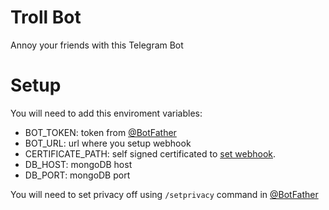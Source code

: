 Troll Bot
=========
Annoy your friends with this Telegram Bot


Setup
=====

You will need to add this enviroment variables:
* BOT_TOKEN: token from [@BotFather](https://telegram.me/BotFather)
* BOT_URL: url where you setup webhook
* CERTIFICATE_PATH: self signed certificated to [set webhook](https://core.telegram.org/bots/api#setwebhook).
* DB_HOST: mongoDB host
* DB_PORT: mongoDB port

You will need to set privacy off using `/setprivacy` command in [@BotFather](https://telegram.me/BotFather)

